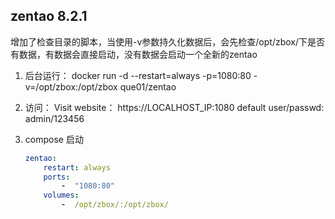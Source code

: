 
zentao 8.2.1
----

增加了检查目录的脚本，当使用-v参数持久化数据后，会先检查/opt/zbox/下是否有数据，有数据会直接启动，没有数据会启动一个全新的zentao


1.  后台运行：
    docker run -d --restart=always -p=1080:80 -v=/opt/zbox:/opt/zbox  que01/zentao

2.  访问：
       Visit website： https://LOCALHOST_IP:1080 default user/passwd: admin/123456

3.  compose 启动
    ```yaml
    zentao:
        restart: always
        ports:
            -  "1080:80"
        volumes:
    	    -  /opt/zbox/:/opt/zbox/     
    ```
